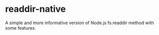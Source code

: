 # readdir-native
A simple and more informative version of Node.js fs.readdir method with some features.
